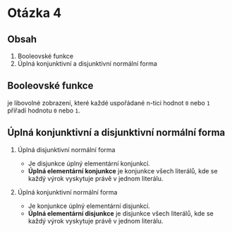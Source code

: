 <!--
prezentace 2
-->
# Otázka 4
## Obsah
1. Booleovské funkce
2. Úplná konjunktivní a disjunktivní normální forma

## Booleovské funkce
je libovolné zobrazení, které každé uspořádané n-tici
hodnot `0` nebo `1` přiřadí hodnotu `0` nebo `1`.

## Úplná konjunktivní a disjunktivní normální forma
1. Úplná disjunktivní normální forma
   - Je disjunkce úplný elementární konjunkcí.
   - **Úplná elementární konjunkce** je konjunkce všech literálů, kde se každý výrok vyskytuje právě v jednom literálu.

2. Úplná konjunktivní normální forma
   - Je konjunkce úplný elementární disjunkcí.
   - **Úplná elementární disjunkce** je disjunkce všech literálů, kde se každý výrok vyskytuje právě v jednom literálu.
